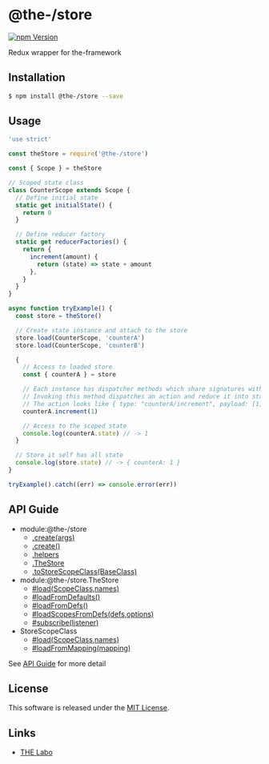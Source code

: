 @the-/store
==========

<!---
This file is generated by @the-/templates. Do not update manually.
--->

<!-- Badge Start -->
<a name="badges"></a>

[![npm Version][bd_npm_shield_url]][bd_npm_url]

[bd_repo_url]: https://github.com/the-labo/the
[bd_npm_url]: http://www.npmjs.org/package/@the-/store
[bd_npm_shield_url]: http://img.shields.io/npm/v/@the-/store.svg?style=flat

<!-- Badge End -->


<!-- Description Start -->
<a name="description"></a>

Redux wrapper for the-framework

<!-- Description End -->


<!-- Overview Start -->
<a name="overview"></a>




<!-- Overview End -->


<!-- Sections Start -->
<a name="sections"></a>

<!-- Section from "doc/readme/01.Installation.md.hbs" Start -->

<a name="section-doc-readme-01-installation-md"></a>

Installation
-----

```bash
$ npm install @the-/store --save
```


<!-- Section from "doc/readme/01.Installation.md.hbs" End -->

<!-- Section from "doc/readme/02.Usage.md.hbs" Start -->

<a name="section-doc-readme-02-usage-md"></a>

Usage
---------

```javascript
'use strict'

const theStore = require('@the-/store')

const { Scope } = theStore

// Scoped state class
class CounterScope extends Scope {
  // Define initial state
  static get initialState() {
    return 0
  }

  // Define reducer factory
  static get reducerFactories() {
    return {
      increment(amount) {
        return (state) => state + amount
      },
    }
  }
}

async function tryExample() {
  const store = theStore()

  // Create state instance and attach to the store
  store.load(CounterScope, 'counterA')
  store.load(CounterScope, 'counterB')

  {
    // Access to loaded store
    const { counterA } = store

    // Each instance has dispatcher methods which share signatures with reducerFactories
    // Invoking this method dispatches an action and reduce it into state
    // The action looks like { type: "counterA/increment", payload: [1] }
    counterA.increment(1)

    // Access to the scoped state
    console.log(counterA.state) // -> 1
  }

  // Store it self has all state
  console.log(store.state) // -> { counterA: 1 }
}

tryExample().catch((err) => console.error(err))

```


<!-- Section from "doc/readme/02.Usage.md.hbs" End -->


<!-- Sections Start -->

<a name="api"></a>

## API Guide


- module:@the-/store
  - [.create(args)](./doc/api/api.md#module_@the-/store.create)
  - [.create()](./doc/api/api.md#module_@the-/store.create)
  - [.helpers](./doc/api/api.md#module_@the-/store.helpers)
  - [.TheStore](./doc/api/api.md#module_@the-/store.TheStore)
  - [.toStoreScopeClass(BaseClass)](./doc/api/api.md#module_@the-/store.toStoreScopeClass)
- module:@the-/store.TheStore
  - [#load(ScopeClass,names)](./doc/api/api.md#module_@the-/store.TheStore#load)
  - [#loadFromDefaults()](./doc/api/api.md#module_@the-/store.TheStore#loadFromDefaults)
  - [#loadFromDefs()](./doc/api/api.md#module_@the-/store.TheStore#loadFromDefs)
  - [#loadScopesFromDefs(defs,options)](./doc/api/api.md#module_@the-/store.TheStore#loadScopesFromDefs)
  - [#subscribe(listener)](./doc/api/api.md#module_@the-/store.TheStore#subscribe)
- StoreScopeClass
  - [#load(ScopeClass,names)](./doc/api/api.md#StoreScopeClass#load)
  - [#loadFromMapping(mapping)](./doc/api/api.md#StoreScopeClass#loadFromMapping)

See [API Guide](./doc/api/api.md) for more detail


<!-- LICENSE Start -->
<a name="license"></a>

License
-------
This software is released under the [MIT License](https://github.com/the-labo/the/blob/master/LICENSE).

<!-- LICENSE End -->


<!-- Links Start -->
<a name="links"></a>

Links
------

+ [THE Labo][the_labo_url]

[the_labo_url]: https://github.com/the-labo

<!-- Links End -->

